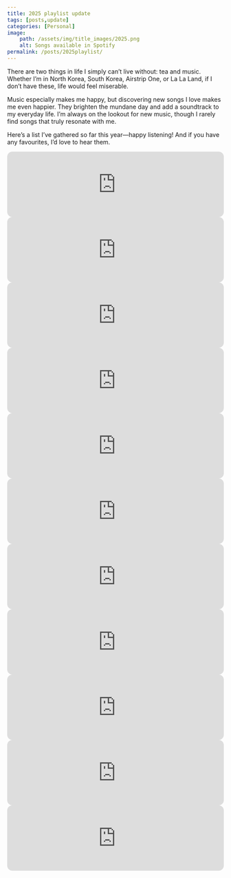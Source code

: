 ```yaml
---
title: 2025 playlist update
tags: [posts,update]
categories: [Personal]
image: 
    path: /assets/img/title_images/2025.png
    alt: Songs available in Spotify
permalink: /posts/2025playlist/
---
```

There are two things in life I simply can’t live without: tea and music. Whether I’m in North Korea, South Korea, Airstrip One, or La La Land, if I don’t have these, life would feel miserable.

Music especially makes me happy, but discovering new songs I love makes me even happier. They brighten the mundane day and add a soundtrack to my everyday life. I’m always on the lookout for new music, though I rarely find songs that truly resonate with me.

Here’s a list I’ve gathered so far this year—happy listening! And if you have any favourites, I’d love to hear them.
<!-- Cho Toi Tinh Yeu -->
<div class="embed">
  <iframe style="border-radius:12px" src="https://open.spotify.com/embed/track/2aFCvrn7HZByKxDKcpctd7?utm_source=generator" width="100%" height="152" frameBorder="0" allowfullscreen="" allow="autoplay; clipboard-write; encrypted-media; fullscreen; picture-in-picture" loading="lazy"></iframe>

<!-- Watching TV -->
  <iframe style="border-radius:12px" src="https://open.spotify.com/embed/track/6ztdBhTNo6GFk0WlYU1jzM?utm_source=generator" width="100%" height="152" frameBorder="0" allowfullscreen="" allow="autoplay; clipboard-write; encrypted-media; fullscreen; picture-in-picture" loading="lazy"></iframe>

<!-- Baby, Now That I've Found You -->
  <iframe style="border-radius:12px" src="https://open.spotify.com/embed/track/1yrHbj1OW7ZKz9xbXWyWwJ?utm_source=generator" width="100%" height="152" frameBorder="0" allowfullscreen="" allow="autoplay; clipboard-write; encrypted-media; fullscreen; picture-in-picture" loading="lazy"></iframe>

<!-- Who We Are -->
  <iframe style="border-radius:12px" src="https://open.spotify.com/embed/track/1N3Wu1KRfAbhnZ3ZpIHEQF?utm_source=generator" width="100%" height="152" frameBorder="0" allowfullscreen="" allow="autoplay; clipboard-write; encrypted-media; fullscreen; picture-in-picture" loading="lazy"></iframe>

<!-- Stardust -->
  <iframe style="border-radius:12px" src="https://open.spotify.com/embed/track/4266h07udCdZ83jswW10IG?utm_source=generator" width="100%" height="152" frameBorder="0" allowfullscreen="" allow="autoplay; clipboard-write; encrypted-media; fullscreen; picture-in-picture" loading="lazy"></iframe>

<!-- Samurai -->
  <iframe style="border-radius:12px" src="https://open.spotify.com/embed/track/0wJw5QXDKXTYn8IVyh3wqz?utm_source=generator" width="100%" height="152" frameBorder="0" allowfullscreen="" allow="autoplay; clipboard-write; encrypted-media; fullscreen; picture-in-picture" loading="lazy"></iframe>

<!-- I'll Have to Say I Love You in a Song -->
  <iframe style="border-radius:12px" src="https://open.spotify.com/embed/track/7kWPh7dvoyJ0frnnZzxZPj?utm_source=generator" width="100%" height="152" frameBorder="0" allowfullscreen="" allow="autoplay; clipboard-write; encrypted-media; fullscreen; picture-in-picture" loading="lazy"></iframe>

  <!-- 92 -->
 <iframe style="border-radius:12px" src="https://open.spotify.com/embed/track/4JD9rvezjMyQUT7dS3oQlO?utm_source=generator" width="100%" height="152" frameBorder="0" allowfullscreen="" allow="autoplay; clipboard-write; encrypted-media; fullscreen; picture-in-picture" loading="lazy"></iframe>

 <!-- Cares -->
 <iframe style="border-radius:12px" src="https://open.spotify.com/embed/track/0JSRc0gSUIsXzo4xHe9BUo?utm_source=generator" width="100%" height="152" frameBorder="0" allowfullscreen="" allow="autoplay; clipboard-write; encrypted-media; fullscreen; picture-in-picture" loading="lazy"></iframe>

<!-- Palavras No Corpo -->
 <iframe style="border-radius:12px" src="https://open.spotify.com/embed/track/1WhWizm70M63k5UVIHX1Fe?utm_source=generator" width="100%" height="152" frameBorder="0" allowfullscreen="" allow="autoplay; clipboard-write; encrypted-media; fullscreen; picture-in-picture" loading="lazy"></iframe>

 <!-- Because I had You -->
 <iframe style="border-radius:12px" src="https://open.spotify.com/embed/track/1RRZSm4akqNyMOsPUhw4cb?utm_source=generator" width="100%" height="152" frameBorder="0" allowfullscreen="" allow="autoplay; clipboard-write; encrypted-media; fullscreen; picture-in-picture" loading="lazy"></iframe>
</div>